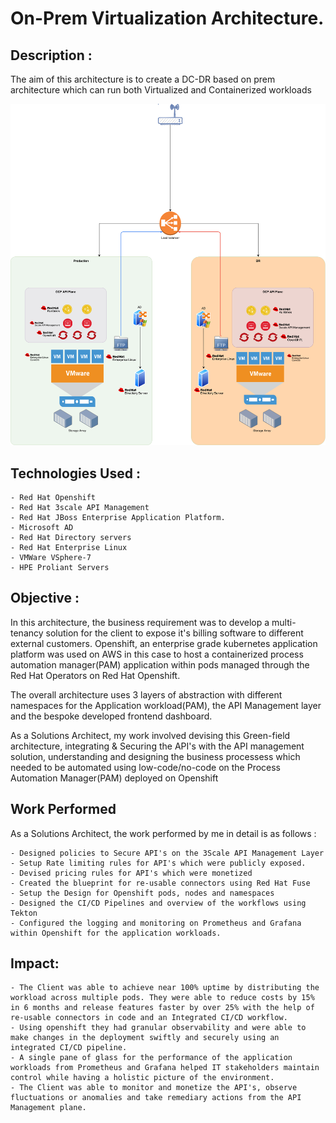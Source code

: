 # On-Prem Virtualization Architecture.

## Description :

The aim of this architecture is to create a DC-DR based on prem architecture which can run both Virtualized and Containerized workloads 

![My Image](https://github.com/peachypeachyy/portfolio-contents/blob/main/on_prem_virtualization/supporting_assets/Onprem%20arch.png)

## Technologies Used :
    - Red Hat Openshift
    - Red Hat 3scale API Management
    - Red Hat JBoss Enterprise Application Platform.
    - Microsoft AD
    - Red Hat Directory servers
    - Red Hat Enterprise Linux
    - VMWare VSphere-7
    - HPE Proliant Servers

## Objective :

In this architecture, the business requirement was to develop a multi-tenancy solution for the client to expose it's billing software to different external customers. Openshift, an enterprise grade kubernetes application platform was used on AWS in this case to host a containerized process automation manager(PAM) application within pods managed through the Red Hat Operators on Red Hat Openshift.

The overall architecture uses 3 layers of abstraction with different namespaces for the Application workload(PAM), the API Management layer and the bespoke developed frontend dashboard.

As a Solutions Architect, my work involved devising this Green-field architecture, integrating & Securing the API's with the API management solution, understanding and designing the business processess which needed to be automated using low-code/no-code on the Process Automation Manager(PAM) deployed on Openshift 



## Work Performed

As a Solutions Architect, the work performed by me in detail is as follows :

    - Designed policies to Secure API's on the 3Scale API Management Layer
    - Setup Rate limiting rules for API's which were publicly exposed.
    - Devised pricing rules for API's which were monetized
    - Created the blueprint for re-usable connectors using Red Hat Fuse
    - Setup the Design for Openshift pods, nodes and namespaces
    - Designed the CI/CD Pipelines and overview of the workflows using Tekton
    - Configured the logging and monitoring on Prometheus and Grafana within Openshift for the application workloads. 

## Impact:

    - The Client was able to achieve near 100% uptime by distributing the workload across multiple pods. They were able to reduce costs by 15% in 6 months and release features faster by over 25% with the help of re-usable connectors in code and an Integrated CI/CD workflow.
    - Using openshift they had granular observability and were able to make changes in the deployment swiftly and securely using an integrated CI/CD pipeline.
    - A single pane of glass for the performance of the application workloads from Prometheus and Grafana helped IT stakeholders maintain control while having a holistic picture of the environment.
    - The Client was able to monitor and monetize the API's, observe fluctuations or anomalies and take remediary actions from the API Management plane.